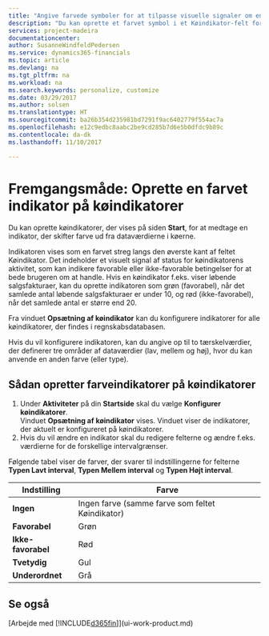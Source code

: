 ```yaml
---
title: "Angive farvede symboler for at tilpasse visuelle signaler om en køindikators aktivitet | Microsoft Docs"
description: "Du kan oprette et farvet symbol i et Køindikator-felt for at levere et tilpasset visuelt signal om køindikatorens aktivitet."
services: project-madeira
documentationcenter: 
author: SusanneWindfeldPedersen
ms.service: dynamics365-financials
ms.topic: article
ms.devlang: na
ms.tgt_pltfrm: na
ms.workload: na
ms.search.keywords: personalize, customize
ms.date: 03/29/2017
ms.author: solsen
ms.translationtype: HT
ms.sourcegitcommit: ba26b354d235981bd7291f9ac6402779f554ac7a
ms.openlocfilehash: e12c9edbc8aabc2be9cd285b7d6e5b0dfdc9b89c
ms.contentlocale: da-dk
ms.lasthandoff: 11/10/2017

---
```

# <a name="how-to-set-up-a-colored-indicator-on-cues"></a>Fremgangsmåde: Oprette en farvet indikator på køindikatorer
Du kan oprette køindikatorer, der vises på siden **Start**, for at medtage en indikator, der skifter farve ud fra dataværdierne i køerne.

Indikatoren vises som en farvet streg langs den øverste kant af feltet Køindikator. Det indeholder et visuelt signal af status for køindikatorens aktivitet, som kan indikere favorable eller ikke-favorable betingelser for at bede brugeren om at handle. Hvis en køindikator f.eks. viser løbende salgsfakturaer, kan du oprette indikatoren som grøn (favorabel), når det samlede antal løbende salgsfakturaer er under 10, og rød (ikke-favorabel), når det samlede antal er større end 20.

Fra vinduet **Opsætning af køindikator** kan du konfigurere indikatorer for alle køindikatorer, der findes i regnskabsdatabasen.

Hvis du vil konfigurere indikatoren, kan du angive op til to tærskelværdier, der definerer tre områder af dataværdier (lav, mellem og høj), hvor du kan anvende en anden farve (eller type).

## <a name="to-set-up-colored-indicators-on-cues"></a>Sådan opretter farveindikatorer på køindikatorer
1. Under **Aktiviteter** på din **Startside** skal du vælge **Konfigurer køindikatorer**.  
   Vinduet **Opsætning af køindikator** vises. Vinduet viser de indikatorer, der aktuelt er konfigureret på køindikatorer.
2. Hvis du vil ændre en indikator skal du redigere felterne og ændre f.eks. værdierne for de forskellige intervalgrænser.  

Følgende tabel viser de farver, der svarer til indstillingerne for felterne **Typen Lavt interval**, **Typen Mellem interval** og **Typen Højt interval**.

| Indstilling | Farve |
| --- | --- |
| **Ingen** |Ingen farve (samme farve som feltet Køindikator)|
| **Favorabel** |Grøn |
| **Ikke-favorabel** |Rød |
| **Tvetydig** |Gul |
| **Underordnet** |Grå |

## <a name="see-also"></a>Se også
[Arbejde med [!INCLUDE[d365fin](includes/d365fin_md.md)]](ui-work-product.md)


